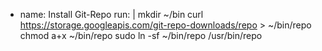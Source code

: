  - name: Install Git-Repo
      run: |
        mkdir ~/bin
        curl https://storage.googleapis.com/git-repo-downloads/repo > ~/bin/repo
        chmod a+x ~/bin/repo
        sudo ln -sf ~/bin/repo /usr/bin/repo

